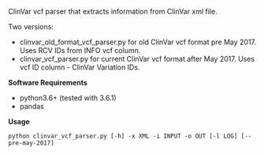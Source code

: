 ClinVar vcf parser that extracts information from ClinVar xml file.

Two versions:
 * clinvar_old_format_vcf_parser.py for old ClinVar vcf format pre May 2017. Uses RCV IDs from INFO vcf column.
 * clinvar_vcf_parser.py for current ClinVar vcf format after May 2017. Uses vcf ID column - ClinVar Variation IDs.

**Software Requirements**

 * python3.6+ (tested with 3.6.1)
 * pandas

**Usage**

    python clinvar_vcf_parser.py [-h] -x XML -i INPUT -o OUT [-l LOG] [--pre-may-2017]
